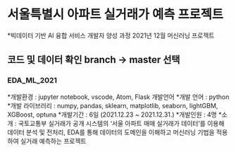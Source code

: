 # 서울특별시 아파트 실거래가 예측 프로젝트
*빅데이터 기반 AI 융합 서비스 개발자 양성 과정 2021년 12월 머신러닝 프로젝트
## 코드 및 데이터 확인 branch -> master 선택
### EDA_ML_2021

*개발환경 : jupyter notebook, vscode, Atom, Flask
개발언어
*개발 언어 : python
*개발 라이브러리 : numpy, pandas, sklearn, matplotlib, seaborn, lightGBM, XGBoost, optuna
*개발기간 : 6일 (2021.12.23 ~ 2021.12.31.)
*개발인원 : 4명
*소개 : 국토교통부 실거래가 공개 시스템의 ‘서울 아파트 매매 실거래가 데이터’를 이용해 데이터 분석 및 전처리, EDA를 통해 데이터의 도메인을 이해하고 머신러닝 기법을 적용하여 실거래 예측하는 프로젝트


